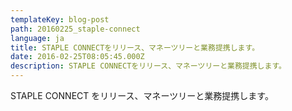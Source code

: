 ```yaml
---
templateKey: blog-post
path: 20160225_staple-connect
language: ja
title: STAPLE CONNECTをリリース、マネーツリーと業務提携します。
date: 2016-02-25T08:05:45.000Z
description: STAPLE CONNECTをリリース、マネーツリーと業務提携します。
---
```


STAPLE CONNECT をリリース、マネーツリーと業務提携します。
